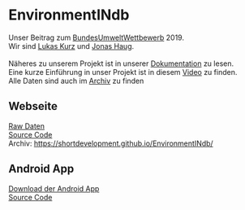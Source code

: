 # EnvironmentINdb
Unser Beitrag zum <a href="https://www.bmbf.de/de/bundesumweltwettbewerb-887.html">BundesUmweltWettbewerb</a> 2019.<br/>
Wir sind <a href="https://github.com/ShortDevelopment/">Lukas Kurz</a> und <a href="https://github.com/jonjon0815">Jonas Haug</a>.
<br/>
<br/>
Näheres zu unserem Projekt ist in unserer <a href="https://github.com/ShortDevelopment/EnvironmentINdb/blob/master/Dokumentation.pdf">Dokumentation</a> zu lesen.<br/>
Eine kurze Einführung in unser Projekt ist in diesem <a href="https://1drv.ms/u/s!AglnUDYzBZ8xgP5Yp5lJnOktKYrb8Q?e=1AdQ1w">Video</a> zu finden.<br/>
Alle Daten sind auch im <a href="https://shortdevelopment.github.io/EnvironmentINdb/">Archiv</a> zu finden
## Webseite
<a href="data/">Raw Daten</a><br/>
<a href="Website">Source Code</a><br/>
Archiv: <a href="https://shortdevelopment.github.io/EnvironmentINdb/">https://shortdevelopment.github.io/EnvironmentINdb/</a>
## Android App
<a href="../../releases/">Download der Android App</a><br/>
<a href="Android App/">Source Code</a><br/>
